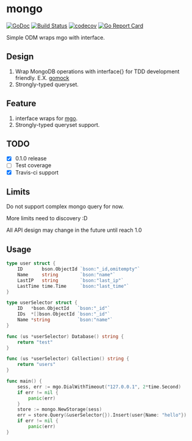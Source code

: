 # mongo

[![GoDoc](http://img.shields.io/badge/godoc-reference-5272B4.svg?style=flat-square)](https://godoc.org/github.com/yeeuu/mongo)
[![Build Status](https://travis-ci.org/yeeuu/mongo.svg?branch=master)](https://travis-ci.org/yeeuu/mongo)
[![codecov](https://codecov.io/gh/yeeuu/mongo/branch/master/graph/badge.svg)](https://codecov.io/gh/yeeuu/mongo)
[![Go Report Card](https://goreportcard.com/badge/github.com/yeeuu/mongo)](https://goreportcard.com/report/github.com/yeeuu/mongo)


Simple ODM wraps mgo with interface.

## Design

1. Wrap MongoDB operations with interface{} for TDD development friendly. E.X. [gomock](https://github.com/golang/mock)
2. Strongly-typed queryset.

## Feature

1. interface wraps for [mgo](https://github.com/globalsign/mgo).
2. Strongly-typed queryset support.

## TODO
 - [x] 0.1.0 release
 - [ ] Test coverage
 - [x] Travis-ci support

## Limits

Do not support complex mongo query for now.

More limits need to discovery :D

All API design may change in the future until reach 1.0

## Usage

```go
type user struct {
	ID       bson.ObjectId `bson:"_id,omitempty"`
	Name     string        `bson:"name"`
	LastIP   string        `bson:"last_ip"`
	LastTime time.Time     `bson:"last_time"`
}

type userSelector struct {
	ID   *bson.ObjectId   `bson:"_id"`
	IDs  *[]bson.ObjectId `bson:"_id"`
	Name *string          `bson:"name"`
}

func (us *userSelector) Database() string {
	return "test"
}

func (us *userSelector) Collection() string {
	return "users"
}

func main() {
	sess, err := mgo.DialWithTimeout("127.0.0.1", 2*time.Second)
	if err != nil {
		panic(err)
	}
	store := mongo.NewStorage(sess)
	err = store.Query(&userSelector{}).Insert(user{Name: "hello"})
	if err != nil {
		panic(err)
}
```
